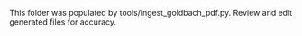 This folder was populated by tools/ingest_goldbach_pdf.py. Review and edit generated files for accuracy.